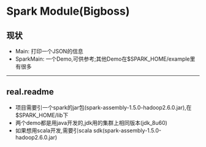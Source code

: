 # Spark Module(Bigboss)
## 现状
* Main: 打印一个JSON的信息
* SparkMain: 一个Demo,可供参考;其他Demo在$SPARK_HOME/example里有很多

***
## real.readme
* 项目需要引一个spark的jar包(spark-assembly-1.5.0-hadoop2.6.0.jar),在$SPARK_HOME/lib下
* 两个demo都是用java开发的,jdk用的集群上相同版本(jdk_8u60)
* 如果想用scala开发,需要引scala sdk(spark-assembly-1.5.0-hadoop2.6.0.jar)
